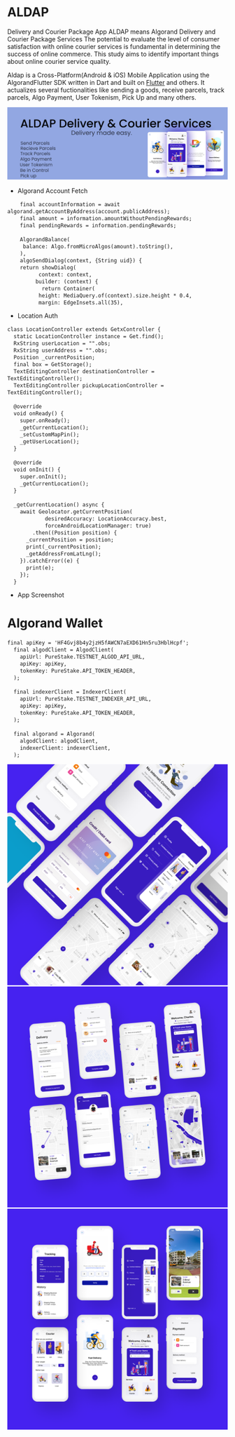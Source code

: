 # ALDAP
Delivery and Courier Package App
ALDAP means Algorand Delivery and Courier Package Services
The potential to evaluate the level of consumer satisfaction with online courier services is fundamental in determining the success of online commerce. This study aims to identify important things about online courier service quality. 


Aldap is a Cross-Platform(Android & iOS)  Mobile Application using the AlgorandFlutter SDK written in Dart and built on [Flutter](https://flutter.dev/) and others. 
It actualizes several fuctionalities like sending a goods, receive parcels, track parcels, Algo Payment, User Tokenism, Pick Up and many others.

 <img src="https://github.com/DevCharles1/ALDAP/blob/main/AppImages/8.png?raw=true">
</div>



* Algorand Account Fetch
```
	final accountInformation = await algorand.getAccountByAddress(account.publicAddress);
	final amount = information.amountWithoutPendingRewards;
	final pendingRewards = information.pendingRewards;

	AlgorandBalance(
   	 balance: Algo.fromMicroAlgos(amount).toString(),
	),
	algoSendDialog(context, {String uid}) {
  	return showDialog(
    	  context: context,
     	 builder: (context) {
     	   return Container(
          height: MediaQuery.of(context).size.height * 0.4,
          margin: EdgeInsets.all(35),
```

* Location Auth
```
class LocationController extends GetxController {
  static LocationController instance = Get.find();
  RxString userLocation = "".obs;
  RxString userAddress = "".obs;
  Position _currentPosition;
  final box = GetStorage();
  TextEditingController destinationController = TextEditingController();
  TextEditingController pickupLocationController = TextEditingController();

  @override
  void onReady() {
    super.onReady();
    _getCurrentLocation();
    _setCustomMapPin();
    _getUserLocation();
  }

  @override
  void onInit() {
    super.onInit();
    _getCurrentLocation();
  }

  _getCurrentLocation() async {
    await Geolocator.getCurrentPosition(
            desiredAccuracy: LocationAccuracy.best,
            forceAndroidLocationManager: true)
        .then((Position position) {
      _currentPosition = position;
      print(_currentPosition);
      _getAddressFromLatLng();
    }).catchError((e) {
      print(e);
    });
  }
  ```
  * App Screenshot
  
  
  
  
  
  
  
  # Algorand Wallet

```
final apiKey = 'HF4Gvj8b4y2jzH5fAWCN7aEXD61Hn5ru3HblHcpf';
  final algodClient = AlgodClient(
    apiUrl: PureStake.TESTNET_ALGOD_API_URL,
    apiKey: apiKey,
    tokenKey: PureStake.API_TOKEN_HEADER,
  );

  final indexerClient = IndexerClient(
    apiUrl: PureStake.TESTNET_INDEXER_API_URL,
    apiKey: apiKey,
    tokenKey: PureStake.API_TOKEN_HEADER,
  );

  final algorand = Algorand(
    algodClient: algodClient,
    indexerClient: indexerClient,
  );
```

 <img src="https://github.com/DevCharles1/ALDAP/blob/main/AppImages/11.png?raw=true">
  <img src="https://github.com/DevCharles1/ALDAP/blob/main/AppImages/12.png?raw=true">
   <img src="https://github.com/DevCharles1/ALDAP/blob/main/AppImages/13.png?raw=true">
   

  

